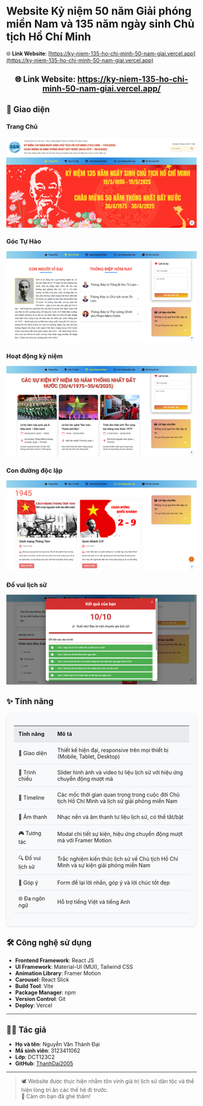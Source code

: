 # Website Kỷ niệm 50 năm Giải phóng miền Nam và 135 năm ngày sinh Chủ tịch Hồ Chí Minh

🌐 **Link Website**: [https://ky-niem-135-ho-chi-minh-50-nam-giai.vercel.app](https://ky-niem-135-ho-chi-minh-50-nam-giai.vercel.app)

<div align="center">
  <h2>🌐 Link Website: <a href="https://ky-niem-135-ho-chi-minh-50-nam-giai.vercel.app/">https://ky-niem-135-ho-chi-minh-50-nam-giai.vercel.app/</a></h2>
</div>

## 📸 Giao diện

### Trang Chủ

![Trang Chủ](public/TrangChu.png)

### Góc Tự Hào

![Góc Tự Hào](public/GocTuHao.png)

### Hoạt động kỷ niệm

![Hoạt động kỷ niệm](public/HoatDongKyNiem.png)

### Con đường độc lập

![Con đường độc lập](public/ConDuongDocLap.png)

### Đố vui lịch sử

![Đố vui lịch sử](public/DoVuiLichSu.png)

## ✨ Tính năng

<div style="background-color: #f8f9fa; padding: 20px; border-radius: 10px; box-shadow: 0 2px 5px rgba(0,0,0,0.1);">
<table style="width: 100%; border-collapse: collapse;">
<tr style="background-color: #e9ecef;">
<th style="padding: 12px; text-align: left; border-bottom: 2px solid #dee2e6;">Tính năng</th>
<th style="padding: 12px; text-align: left; border-bottom: 2px solid #dee2e6;">Mô tả</th>
</tr>
<tr>
<td style="padding: 12px; border-bottom: 1px solid #dee2e6;">🎨 Giao diện</td>
<td style="padding: 12px; border-bottom: 1px solid #dee2e6;">Thiết kế hiện đại, responsive trên mọi thiết bị (Mobile, Tablet, Desktop)</td>
</tr>
<tr>
<td style="padding: 12px; border-bottom: 1px solid #dee2e6;">📸 Trình chiếu</td>
<td style="padding: 12px; border-bottom: 1px solid #dee2e6;">Slider hình ảnh và video tư liệu lịch sử với hiệu ứng chuyển động mượt mà</td>
</tr>
<tr>
<td style="padding: 12px; border-bottom: 1px solid #dee2e6;">📅 Timeline</td>
<td style="padding: 12px; border-bottom: 1px solid #dee2e6;">Các mốc thời gian quan trọng trong cuộc đời Chủ tịch Hồ Chí Minh và lịch sử giải phóng miền Nam</td>
</tr>
<tr>
<td style="padding: 12px; border-bottom: 1px solid #dee2e6;">🎵 Âm thanh</td>
<td style="padding: 12px; border-bottom: 1px solid #dee2e6;">Nhạc nền và âm thanh tư liệu lịch sử, có thể tắt/bật</td>
</tr>
<tr>
<td style="padding: 12px; border-bottom: 1px solid #dee2e6;">🎮 Tương tác</td>
<td style="padding: 12px; border-bottom: 1px solid #dee2e6;">Modal chi tiết sự kiện, hiệu ứng chuyển động mượt mà với Framer Motion</td>
</tr>
<tr>
<td style="padding: 12px; border-bottom: 1px solid #dee2e6;">🔍 Đố vui lịch sử</td>
<td style="padding: 12px; border-bottom: 1px solid #dee2e6;">Trắc nghiệm kiến thức lịch sử về Chủ tịch Hồ Chí Minh và sự kiện giải phóng miền Nam</td>
</tr>
<tr>
<td style="padding: 12px; border-bottom: 1px solid #dee2e6;">📝 Góp ý</td>
<td style="padding: 12px; border-bottom: 1px solid #dee2e6;">Form để lại lời nhắn, góp ý và lời chúc tốt đẹp</td>
</tr>
<tr>
<td style="padding: 12px; border-bottom: 1px solid #dee2e6;">🌐 Đa ngôn ngữ</td>
<td style="padding: 12px; border-bottom: 1px solid #dee2e6;">Hỗ trợ tiếng Việt và tiếng Anh</td>
</tr>
</table>
</div>

## 🛠️ Công nghệ sử dụng

- **Frontend Framework**: React JS
- **UI Framework**: Material-UI (MUI), Tailwind CSS
- **Animation Library**: Framer Motion
- **Carousel**: React Slick
- **Build Tool**: Vite
- **Package Manager**: npm
- **Version Control**: Git
- **Deploy**: Vercel

---

## 👨‍💻 Tác giả

- **Họ và tên**: Nguyễn Văn Thành Đại
- **Mã sinh viên**: 3123411062
- **Lớp**: DCT123C2
- **GitHub**: [ThanhDai2005](https://github.com/ThanhDai2005)

---

> 🕊️ Website được thực hiện nhằm tôn vinh giá trị lịch sử dân tộc và thể hiện lòng tri ân các thế hệ đi trước.  
> 💖 Cảm ơn bạn đã ghé thăm!
